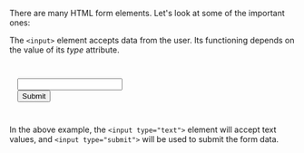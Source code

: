 There are many HTML form elements. Let's look at some of the important ones:

The `<input>` element accepts data from the user. Its functioning depends on the value of its _type_ attribute.

<codeblock language="html" type="lesson">
<code>
<form>
  <input type="text">
  <input type="submit">
</form>
</code>
</codeblock>

In the above example, the `<input type="text">` element will accept text values, and `<input type="submit">` will be used to submit the form data.
